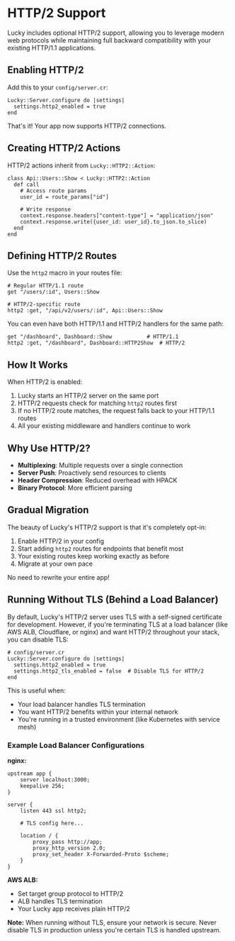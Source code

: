 # HTTP/2 Support

Lucky includes optional HTTP/2 support, allowing you to leverage modern web protocols while maintaining full backward compatibility with your existing HTTP/1.1 applications.

## Enabling HTTP/2

Add this to your `config/server.cr`:

```crystal
Lucky::Server.configure do |settings|
  settings.http2_enabled = true
end
```

That's it! Your app now supports HTTP/2 connections.

## Creating HTTP/2 Actions

HTTP/2 actions inherit from `Lucky::HTTP2::Action`:

```crystal
class Api::Users::Show < Lucky::HTTP2::Action
  def call
    # Access route params
    user_id = route_params["id"]
    
    # Write response
    context.response.headers["content-type"] = "application/json"
    context.response.write({user_id: user_id}.to_json.to_slice)
  end
end
```

## Defining HTTP/2 Routes

Use the `http2` macro in your routes file:

```crystal
# Regular HTTP/1.1 route
get "/users/:id", Users::Show

# HTTP/2-specific route
http2 :get, "/api/v2/users/:id", Api::Users::Show
```

You can even have both HTTP/1.1 and HTTP/2 handlers for the same path:

```crystal
get "/dashboard", Dashboard::Show           # HTTP/1.1
http2 :get, "/dashboard", Dashboard::HTTP2Show  # HTTP/2
```

## How It Works

When HTTP/2 is enabled:
1. Lucky starts an HTTP/2 server on the same port
2. HTTP/2 requests check for matching `http2` routes first
3. If no HTTP/2 route matches, the request falls back to your HTTP/1.1 routes
4. All your existing middleware and handlers continue to work

## Why Use HTTP/2?

- **Multiplexing**: Multiple requests over a single connection
- **Server Push**: Proactively send resources to clients
- **Header Compression**: Reduced overhead with HPACK
- **Binary Protocol**: More efficient parsing

## Gradual Migration

The beauty of Lucky's HTTP/2 support is that it's completely opt-in:

1. Enable HTTP/2 in your config
2. Start adding `http2` routes for endpoints that benefit most
3. Your existing routes keep working exactly as before
4. Migrate at your own pace

No need to rewrite your entire app!

## Running Without TLS (Behind a Load Balancer)

By default, Lucky's HTTP/2 server uses TLS with a self-signed certificate for development. However, if you're terminating TLS at a load balancer (like AWS ALB, Cloudflare, or nginx) and want HTTP/2 throughout your stack, you can disable TLS:

```crystal
# config/server.cr
Lucky::Server.configure do |settings|
  settings.http2_enabled = true
  settings.http2_tls_enabled = false  # Disable TLS for HTTP/2
end
```

This is useful when:
- Your load balancer handles TLS termination
- You want HTTP/2 benefits within your internal network
- You're running in a trusted environment (like Kubernetes with service mesh)

### Example Load Balancer Configurations

**nginx:**
```nginx
upstream app {
    server localhost:3000;
    keepalive 256;
}

server {
    listen 443 ssl http2;
    
    # TLS config here...
    
    location / {
        proxy_pass http://app;
        proxy_http_version 2.0;
        proxy_set_header X-Forwarded-Proto $scheme;
    }
}
```

**AWS ALB:**
- Set target group protocol to HTTP/2
- ALB handles TLS termination
- Your Lucky app receives plain HTTP/2

**Note:** When running without TLS, ensure your network is secure. Never disable TLS in production unless you're certain TLS is handled upstream.